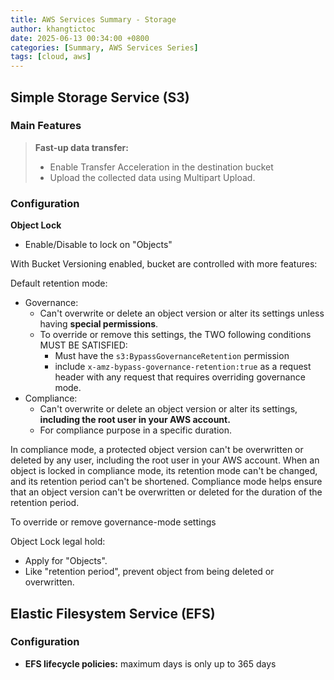 ```yaml
---
title: AWS Services Summary - Storage
author: khangtictoc
date: 2025-06-13 00:34:00 +0800
categories: [Summary, AWS Services Series]
tags: [cloud, aws]
---
```



## Simple Storage Service (S3)

### Main Features

> **Fast-up data transfer:**
> -  Enable Transfer Acceleration in the destination bucket 
> -  Upload the collected data using Multipart Upload.


### Configuration

**Object Lock**

- Enable/Disable to lock on "Objects"

With Bucket Versioning enabled, bucket are controlled with more features:

Default retention mode:
- Governance:
  - Can't overwrite or delete an object version or alter its  settings unless having **special permissions**. 
  - To override or remove this settings, the TWO following conditions MUST BE SATISFIED:
    - Must have the `s3:BypassGovernanceRetention` permission 
    - include `x-amz-bypass-governance-retention:true` as a request header with any request that requires overriding governance mode.
- Compliance:
  - Can't overwrite or delete an object version or alter its  settings, **including the root user in your AWS account.**
  - For compliance purpose in a specific duration.


In compliance mode, a protected object version can't be overwritten or deleted by any user, including the root user in your AWS account. When an object is locked in compliance mode, its retention mode can't be changed, and its retention period can't be shortened. Compliance mode helps ensure that an object version can't be overwritten or deleted for the duration of the retention period.

To override or remove governance-mode settings 

Object Lock legal hold: 
- Apply for "Objects".
- Like "retention period", prevent object from being deleted or overwritten.



## Elastic Filesystem Service (EFS)

### Configuration
- **EFS lifecycle policies:** maximum days is only up to 365 days